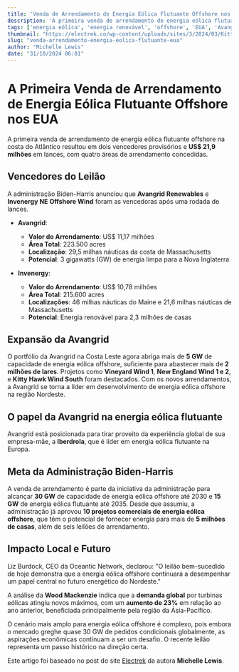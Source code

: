 ```yaml
---
title: 'Venda de Arrendamento de Energia Eólica Flutuante Offshore nos EUA'
description: 'A primeira venda de arrendamento de energia eólica flutuante offshore arrecada US$ 21,9 milhões com novos investimentos na energia renovável do Atlântico.'
tags: ['energia eólica', 'energia renovável', 'offshore', 'EUA', 'Avangrid', 'Invenergy']
thumbnail: "https://electrek.co/wp-content/uploads/sites/3/2024/03/Kitty-Hawk-offshore-wind-avangrid.jpg?quality=82&strip=all&w=1200"
slug: "venda-arrendamento-energia-eolica-flutuante-eua"
author: "Michelle Lewis"
date: "31/10/2024 06:01"
---
```


# A Primeira Venda de Arrendamento de Energia Eólica Flutuante Offshore nos EUA

A primeira venda de arrendamento de energia eólica flutuante offshore na costa do Atlântico resultou em dois vencedores provisórios e **US$ 21,9 milhões** em lances, com quatro áreas de arrendamento concedidas.

## Vencedores do Leilão

A administração Biden-Harris anunciou que **Avangrid Renewables** e **Invenergy NE Offshore Wind** foram as vencedoras após uma rodada de lances.

- **Avangrid**:
  - **Valor do Arrendamento**: US$ 11,17 milhões
  - **Área Total**: 223.500 acres
  - **Localização**: 29,5 milhas náuticas da costa de Massachusetts
  - **Potencial**: 3 gigawatts (GW) de energia limpa para a Nova Inglaterra

- **Invenergy**:
  - **Valor do Arrendamento**: US$ 10,78 milhões
  - **Área Total**: 215.600 acres
  - **Localizações**: 46 milhas náuticas do Maine e 21,6 milhas náuticas de Massachusetts
  - **Potencial**: Energia renovável para 2,3 milhões de casas

## Expansão da Avangrid

O portfólio da Avangrid na Costa Leste agora abriga mais de **5 GW** de capacidade de energia eólica offshore, suficiente para abastecer mais de **2 milhões de lares**. Projetos como **Vineyard Wind 1**, **New England Wind 1 e 2**, e **Kitty Hawk Wind South** foram destacados. Com os novos arrendamentos, a Avangrid se torna a líder em desenvolvimento de energia eólica offshore na região Nordeste.

## O papel da Avangrid na energia eólica flutuante

Avangrid está posicionada para tirar proveito da experiência global de sua empresa-mãe, a **Iberdrola**, que é líder em energia eólica flutuante na Europa.

## Meta da Administração Biden-Harris

A venda de arrendamento é parte da iniciativa da administração para alcançar **30 GW** de capacidade de energia eólica offshore até 2030 e **15 GW** de energia eólica flutuante até 2035. Desde que assumiu, a administração já aprovou **10 projetos comerciais de energia eólica offshore**, que têm o potencial de fornecer energia para mais de **5 milhões de casas**, além de seis leilões de arrendamento.

## Impacto Local e Futuro

Liz Burdock, CEO da Oceantic Network, declarou:  "O leilão bem-sucedido de hoje demonstra que a energia eólica offshore continuará a desempenhar um papel central no futuro energético do Nordeste."

A análise da **Wood Mackenzie** indica que a **demanda global** por turbinas eólicas atingiu novos máximos, com um **aumento de 23%** em relação ao ano anterior, beneficiada principalmente pela região da Ásia-Pacífico.

O cenário mais amplo para energia eólica offshore é complexo, pois embora o mercado greghe quase 30 GW de pedidos condicionais globalmente, as aspirações econômicas continuam a ser um desafio. O recente leilão representa um passo histórico na direção certa.

Este artigo foi baseado no post do site [Electrek](https://electrek.co/2024/10/29/the-uss-first-atlantic-floating-offshore-wind-lease-sale-raises-21-9-million/) da autora **Michelle Lewis**.